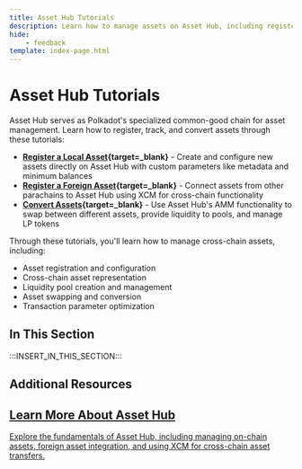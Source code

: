 ```yaml
---
title: Asset Hub Tutorials
description: Learn how to manage assets on Asset Hub, including registering local and foreign assets and converting between different asset types.
hide: 
    - feedback
template: index-page.html
---
```


# Asset Hub Tutorials

Asset Hub serves as Polkadot's specialized common-good chain for asset management. Learn how to register, track, and convert assets through these tutorials:

- **[Register a Local Asset](/tutorials/polkadot-sdk/system-chains/asset-hub/register-local-asset/){target=\_blank}** - Create and configure new assets directly on Asset Hub with custom parameters like metadata and minimum balances
- **[Register a Foreign Asset](/tutorials/polkadot-sdk/system-chains/asset-hub/register-foreign-asset/){target=\_blank}** - Connect assets from other parachains to Asset Hub using XCM for cross-chain functionality 
- **[Convert Assets](/tutorials/polkadot-sdk/system-chains/asset-hub/asset-conversion/){target=\_blank}** - Use Asset Hub's AMM functionality to swap between different assets, provide liquidity to pools, and manage LP tokens

Through these tutorials, you'll learn how to manage cross-chain assets, including:

- Asset registration and configuration
- Cross-chain asset representation
- Liquidity pool creation and management 
- Asset swapping and conversion
- Transaction parameter optimization

## In This Section

:::INSERT_IN_THIS_SECTION:::

## Additional Resources

<div class="subsection-wrapper">
  <div class="card">
    <a href="/polkadot-protocol/architecture/system-chains/asset-hub/">
      <h2 class="title">Learn More About Asset Hub</h2>
      <p class="description">Explore the fundamentals of Asset Hub, including managing on-chain assets, foreign asset integration, and using XCM for cross-chain asset transfers.</p>
    </a>
  </div>
</div>
